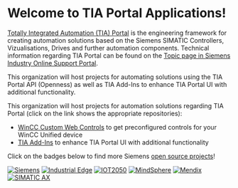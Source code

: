 # Welcome to TIA Portal Applications!

[Totally Integrated Automation (TIA) Portal](http://siemens.com/tia-portal) is the engineering framework for creating automation solutions based on the Siemens SIMATIC Controllers, Vizualisations, Drives and further automation components. Technical information regarding TIA Portal can be found on the [Topic page in Siemens Industry Online Support Portal](https://support.industry.siemens.com/cs/ww/en/view/65601780/de).

This organization will host projects for automating solutions using the TIA Portal API (Openness) as well as TIA Add-Ins to enhance TIA Portal UI with additional functionality.

This organization will host projects for automation solutions regarding TIA Portal (click on the link shows the appropriate repositories):
- [WinCC Custom Web Controls](https://github.com/tia-portal-applications?q=customwebcontrol) to get preconfigured controls for your WinCC Unified device
- [TIA Add-Ins](https://github.com/tia-portal-applications?q=tiaaddin) to enhance TIA Portal UI with additional functionality

Click on the badges below to find more Siemens [open source projects](https://opensource.siemens.com)!

[![Siemens](https://img.shields.io/badge/github-siemens-009999?logo=github)](https://github.com/siemens)
[![Industrial Edge](https://img.shields.io/badge/github-industrial%20edge-e39537?logo=github)](https://github.com/industrial-edge)
[![IOT2050](https://img.shields.io/badge/github-iot2050-green?logo=github)](https://github.com/SIMATICmeetsLinux)
[![MindSphere](https://img.shields.io/badge/github-mindsphere-003751?logo=github)](https://github.com/mindsphere)
[![Mendix](https://img.shields.io/badge/github-mendix-0595db?logo=github)](https://github.com/mendix)
[![SIMATIC AX](https://img.shields.io/badge/github-simatic--ax-00a9bd?logo=github)](https://github.com/simatic-ax)
